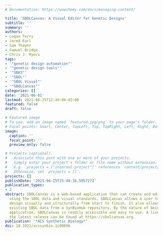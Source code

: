 ```yaml
---
# Documentation: https://wowchemy.com/docs/managing-content/

title: 'SBOLCanvas: A Visual Editor for Genetic Designs'
subtitle: ''
summary: ''
authors:
- Logan Terry
- Jared Earl
- Sam Thayer
- Samuel Bridge
- Chris J. Myers
tags:
- '"genetic design automation"'
- '"genetic design tools"'
- '"SBKS"'
- '"SBOL"'
- '"SBOL Visual"'
- '"SBOLCanvas"'
categories: []
date: '2021-06-01'
lastmod: 2021-06-25T12:49:09-03:00
featured: false
draft: false

# Featured image
# To use, add an image named `featured.jpg/png` to your page's folder.
# Focal points: Smart, Center, TopLeft, Top, TopRight, Left, Right, BottomLeft, Bottom, BottomRight.
image:
  caption: ''
  focal_point: ''
  preview_only: false

# Projects (optional).
#   Associate this post with one or more of your projects.
#   Simply enter your project's folder or file name without extension.
#   E.g. `projects = ["internal-project"]` references `content/project/deep-learning/index.md`.
#   Otherwise, set `projects = []`.
projects: []
publishDate: '2021-06-25T15:48:16.595727Z'
publication_types:
- 2
abstract: SBOLCanvas is a web-based application that can create and edit genetic constructs
  using the SBOL data and visual standards. SBOLCanvas allows a user to create a genetic
  design visually and structurally from start to finish. It also allows users to incorporate
  existing SBOL data from a SynBioHub repository. By the nature of being a web-based
  application, SBOLCanvas is readily accessible and easy to use. A live version of
  the latest release can be found at https://sbolcanvas.org.
publication: '*ACS Synthetic Biology*'
doi: 10.1021/acssynbio.1c00096
---
```

